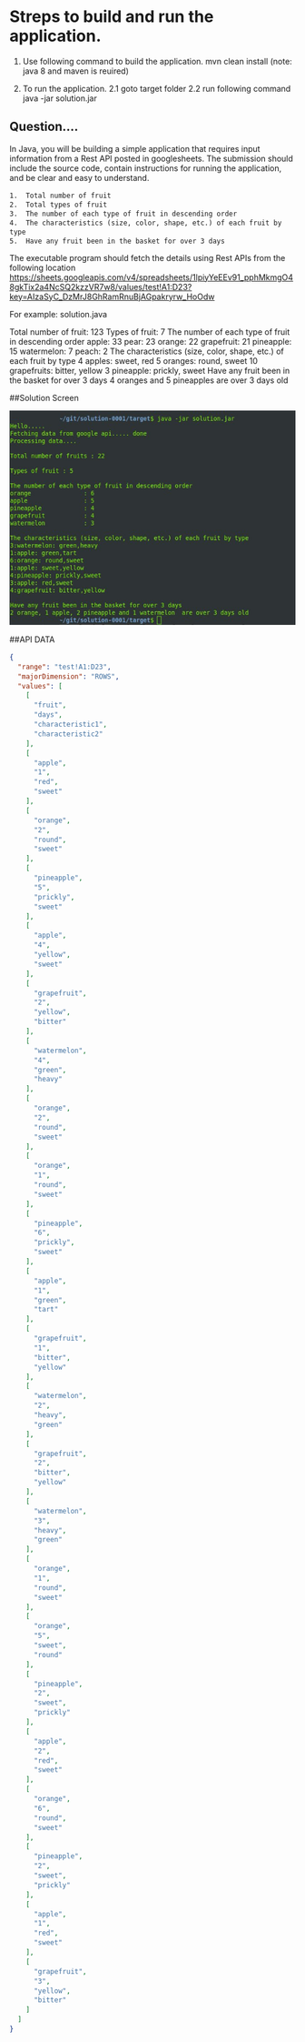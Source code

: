 # Streps to build and run the application.

1. Use following command to build the application.
mvn clean install
(note: java 8 and maven is reuired)

2. To run the application.
 2.1 goto target folder
 2.2 run following command
   java -jar solution.jar



## Question....
In Java, you will be building a simple application that requires input information from a Rest API posted in googlesheets. The submission should include the source code, contain instructions for running the application, and be clear and easy to understand.

	1.	Total number of fruit
	2.	Total types of fruit
	3.	The number of each type of fruit in descending order
	4.	The characteristics (size, color, shape, etc.) of each fruit by type
	5.	Have any fruit been in the basket for over 3 days

The executable program should fetch the details using Rest APIs from the following location https://sheets.googleapis.com/v4/spreadsheets/1lpiyYeEEv91_pphMkmgO48gkTix2a4NcSQ2kzzVR7w8/values/test!A1:D23?key=AIzaSyC_DzMrJ8GhRamRnuBjAGpakryrw_HoOdw

For example:  solution.java 

Total number of fruit: 123
Types of fruit: 7
The number of each type of fruit in descending order
apple: 33
pear: 23
orange: 22
grapefruit: 21
pineapple: 15
watermelon: 7
peach: 2
The characteristics (size, color, shape, etc.) of each fruit by type
4 apples: sweet, red
5 oranges: round, sweet
10 grapefruits: bitter, yellow
3 pineapple: prickly, sweet
Have any fruit been in the basket for over 3 days
4 oranges and 5 pineapples are over 3 days old



##Solution Screen

![alt text](https://github.com/VishwaVijayKushwaha/solution-0001/raw/master/screen.jpg)



##API DATA


```json
{
  "range": "test!A1:D23",
  "majorDimension": "ROWS",
  "values": [
    [
      "fruit",
      "days",
      "characteristic1",
      "characteristic2"
    ],
    [
      "apple",
      "1",
      "red",
      "sweet"
    ],
    [
      "orange",
      "2",
      "round",
      "sweet"
    ],
    [
      "pineapple",
      "5",
      "prickly",
      "sweet"
    ],
    [
      "apple",
      "4",
      "yellow",
      "sweet"
    ],
    [
      "grapefruit",
      "2",
      "yellow",
      "bitter"
    ],
    [
      "watermelon",
      "4",
      "green",
      "heavy"
    ],
    [
      "orange",
      "2",
      "round",
      "sweet"
    ],
    [
      "orange",
      "1",
      "round",
      "sweet"
    ],
    [
      "pineapple",
      "6",
      "prickly",
      "sweet"
    ],
    [
      "apple",
      "1",
      "green",
      "tart"
    ],
    [
      "grapefruit",
      "1",
      "bitter",
      "yellow"
    ],
    [
      "watermelon",
      "2",
      "heavy",
      "green"
    ],
    [
      "grapefruit",
      "2",
      "bitter",
      "yellow"
    ],
    [
      "watermelon",
      "3",
      "heavy",
      "green"
    ],
    [
      "orange",
      "1",
      "round",
      "sweet"
    ],
    [
      "orange",
      "5",
      "sweet",
      "round"
    ],
    [
      "pineapple",
      "2",
      "sweet",
      "prickly"
    ],
    [
      "apple",
      "2",
      "red",
      "sweet"
    ],
    [
      "orange",
      "6",
      "round",
      "sweet"
    ],
    [
      "pineapple",
      "2",
      "sweet",
      "prickly"
    ],
    [
      "apple",
      "1",
      "red",
      "sweet"
    ],
    [
      "grapefruit",
      "3",
      "yellow",
      "bitter"
    ]
  ]
}
```

